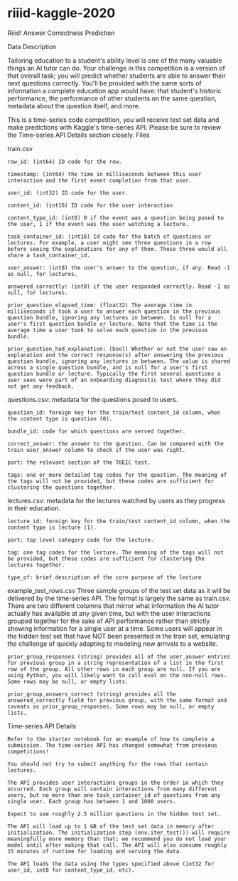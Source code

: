 # riiid-kaggle-2020
Riiid! Answer Correctness Prediction


Data Description

Tailoring education to a student's ability level is one of the many valuable things an AI tutor can do. Your challenge in this competition is a version of that overall task; you will predict whether students are able to answer their next questions correctly. You'll be provided with the same sorts of information a complete education app would have: that student's historic performance, the performance of other students on the same question, metadata about the question itself, and more.

This is a time-series code competition, you will receive test set data and make predictions with Kaggle's time-series API. Please be sure to review the Time-series API Details section closely.
Files

train.csv

    row_id: (int64) ID code for the row.

    timestamp: (int64) the time in milliseconds between this user interaction and the first event completion from that user.

    user_id: (int32) ID code for the user.

    content_id: (int16) ID code for the user interaction

    content_type_id: (int8) 0 if the event was a question being posed to the user, 1 if the event was the user watching a lecture.

    task_container_id: (int16) Id code for the batch of questions or lectures. For example, a user might see three questions in a row before seeing the explanations for any of them. Those three would all share a task_container_id.

    user_answer: (int8) the user's answer to the question, if any. Read -1 as null, for lectures.

    answered_correctly: (int8) if the user responded correctly. Read -1 as null, for lectures.

    prior_question_elapsed_time: (float32) The average time in milliseconds it took a user to answer each question in the previous question bundle, ignoring any lectures in between. Is null for a user's first question bundle or lecture. Note that the time is the average time a user took to solve each question in the previous bundle.

    prior_question_had_explanation: (bool) Whether or not the user saw an explanation and the correct response(s) after answering the previous question bundle, ignoring any lectures in between. The value is shared across a single question bundle, and is null for a user's first question bundle or lecture. Typically the first several questions a user sees were part of an onboarding diagnostic test where they did not get any feedback.

questions.csv: metadata for the questions posed to users.

    question_id: foreign key for the train/test content_id column, when the content type is question (0).

    bundle_id: code for which questions are served together.

    correct_answer: the answer to the question. Can be compared with the train user_answer column to check if the user was right.

    part: the relevant section of the TOEIC test.

    tags: one or more detailed tag codes for the question. The meaning of the tags will not be provided, but these codes are sufficient for clustering the questions together.

lectures.csv: metadata for the lectures watched by users as they progress in their education.

    lecture_id: foreign key for the train/test content_id column, when the content type is lecture (1).

    part: top level category code for the lecture.

    tag: one tag codes for the lecture. The meaning of the tags will not be provided, but these codes are sufficient for clustering the lectures together.

    type_of: brief description of the core purpose of the lecture

example_test_rows.csv Three sample groups of the test set data as it will be delivered by the time-series API. The format is largely the same as train.csv. There are two different columns that mirror what information the AI tutor actually has available at any given time, but with the user interactions grouped together for the sake of API performance rather than strictly showing information for a single user at a time. Some users will appear in the hidden test set that have NOT been presented in the train set, emulating the challenge of quickly adapting to modeling new arrivals to a website.

    prior_group_responses (string) provides all of the user_answer entries for previous group in a string representation of a list in the first row of the group. All other rows in each group are null. If you are using Python, you will likely want to call eval on the non-null rows. Some rows may be null, or empty lists.

    prior_group_answers_correct (string) provides all the answered_correctly field for previous group, with the same format and caveats as prior_group_responses. Some rows may be null, or empty lists.

Time-series API Details

    Refer to the starter notebook for an example of how to complete a submission. The time-series API has changed somewhat from previous competitions!

    You should not try to submit anything for the rows that contain lectures.

    The API provides user interactions groups in the order in which they occurred. Each group will contain interactions from many different users, but no more than one task_container_id of questions from any single user. Each group has between 1 and 1000 users.

    Expect to see roughly 2.5 million questions in the hidden test set.

    The API will load up to 1 GB of the test set data in memory after initialization. The initialization step (env.iter_test()) will require meaningfully more memory than that; we recommend you do not load your model until after making that call. The API will also consume roughly 15 minutes of runtime for loading and serving the data.

    The API loads the data using the types specified above (int32 for user_id, int8 for content_type_id, etc).
